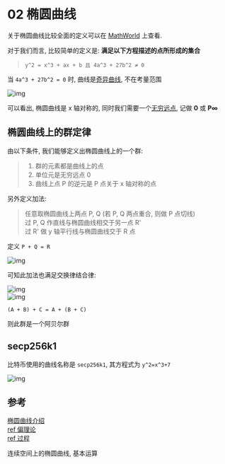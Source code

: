 02 椭圆曲线
============

关于椭圆曲线比较全面的定义可以在 [MathWorld](http://mathworld.wolfram.com/EllipticCurve.html) 上查看.  

对于我们而言, 比较简单的定义是: **满足以下方程描述的点所形成的集合**  

> `y^2 = x^3 + ax + b 且 4a^3 + 27b^2 ≠ 0`

当 `4a^3 + 27b^2 = 0` 时, 曲线是[奇异曲线](https://en.wikipedia.org/wiki/Singularity_(mathematics)), 不在考量范围  

![img](https://upload.wikimedia.org/wikipedia/commons/thumb/d/db/EllipticCurveCatalog.svg/533px-EllipticCurveCatalog.svg.png)

可以看出, 椭圆曲线是 x 轴对称的, 同时我们需要一个[无穷远点](https://en.wikipedia.org/wiki/Point_at_infinity), 记做 **0** 或 **P∞**      

## 椭圆曲线上的群定律

由以下条件, 我们能够定义出椭圆曲线上的一个群:

> 1. 群的元素都是曲线上的点
> 2. 单位元是无穷远点 0
> 3. 曲线上点 P 的逆元是 P 点关于 x 轴对称的点

另外定义加法:

> 任意取椭圆曲线上两点 P, Q (若 P, Q 两点重合, 则做 P 点切线)  
> 过 P, Q 作直线与椭圆曲线相交于另一点 R'  
> 过 R' 做 y 轴平行线与椭圆曲线交于 R 点  

定义 `P + Q = R`

![img](http://andrea.corbellini.name/images/point-addition.png)

可知此加法也满足交换律结合律:  

![img](https://eng.paxos.com/hs-fs/hubfs/_02_Paxos_Engineering/Blockchain101-graphs-08.png?t=1524958561104&width=1280&name=Blockchain101-graphs-08.png)  
![img](https://eng.paxos.com/hs-fs/hubfs/_02_Paxos_Engineering/01-Blockchain101-graphs-09.png?t=1524958561104&width=1280&name=01-Blockchain101-graphs-09.png)  

`(A + B) + C = A + (B + C)`

则此群是一个阿贝尔群  

## secp256k1

比特币使用的曲线名称是 `secp256k1`, 其方程式为 `y^2=x^3+7`  

![img](https://eng.paxos.com/hs-fs/hubfs/_02_Paxos_Engineering/Blockchain101-graphs-06.png?t=1524958561104&width=1280&name=Blockchain101-graphs-06.png)



## 参考

[椭圆曲线介绍](http://andrea.corbellini.name/2015/05/17/elliptic-curve-cryptography-a-gentle-introduction/)  
[ref 偏理论](https://www.cnblogs.com/Kalafinaian/p/7392505.html)  
[ref 过程](http://www.freebuf.com/articles/database/155912.html)


连续空间上的椭圆曲线, 基本运算